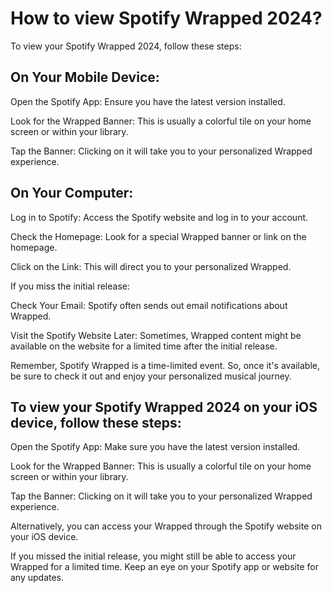 # How to view Spotify Wrapped 2024?

To view your Spotify Wrapped 2024, follow these steps:

## On Your Mobile Device:

Open the Spotify App: Ensure you have the latest version installed.

Look for the Wrapped Banner: This is usually a colorful tile on your home screen or within your library.

Tap the Banner: Clicking on it will take you to your personalized Wrapped experience.

## On Your Computer:

Log in to Spotify: Access the Spotify website and log in to your account.

Check the Homepage: Look for a special Wrapped banner or link on the homepage.

Click on the Link: This will direct you to your personalized Wrapped.

If you miss the initial release:

Check Your Email: Spotify often sends out email notifications about Wrapped.

Visit the Spotify Website Later: Sometimes, Wrapped content might be available on the website for a limited time after the initial release.

Remember, Spotify Wrapped is a time-limited event. So, once it's available, be sure to check it out and enjoy your personalized musical journey.

## To view your Spotify Wrapped 2024 on your iOS device, follow these steps:

Open the Spotify App: Make sure you have the latest version installed.

Look for the Wrapped Banner: This is usually a colorful tile on your home screen or within your library.

Tap the Banner: Clicking on it will take you to your personalized Wrapped experience.

Alternatively, you can access your Wrapped through the Spotify website on your iOS device.

If you missed the initial release, you might still be able to access your Wrapped for a limited time. Keep an eye on your Spotify app or website for any updates.








